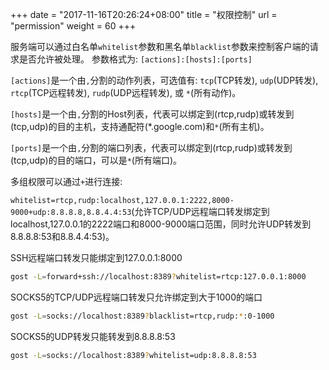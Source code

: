 +++
date = "2017-11-16T20:26:24+08:00"
title = "权限控制"
url = "permission"
weight = 60
+++

服务端可以通过白名单`whitelist`参数和黑名单`blacklist`参数来控制客户端的请求是否允许被处理。
参数格式为: `[actions]:[hosts]:[ports]`

`[actions]`是一个由`,`分割的动作列表，可选值有: `tcp`(TCP转发), `udp`(UDP转发), `rtcp`(TCP远程转发), `rudp`(UDP远程转发), 或 `*`(所有动作)。

`[hosts]`是一个由`,`分割的Host列表，代表可以绑定到(rtcp,rudp)或转发到(tcp,udp)的目的主机，支持通配符(*.google.com)和`*`(所有主机)。

`[ports]`是一个由`,`分割的端口列表，代表可以绑定到(rtcp,rudp)或转发到(tcp,udp)的目的端口，可以是`*`(所有端口)。

多组权限可以通过`+`进行连接:

`whitelist=rtcp,rudp:localhost,127.0.0.1:2222,8000-9000+udp:8.8.8.8,8.8.4.4:53`(允许TCP/UDP远程端口转发绑定到localhost,127.0.0.1的2222端口和8000-9000端口范围，同时允许UDP转发到8.8.8.8:53和8.8.4.4:53)。

SSH远程端口转发只能绑定到127.0.0.1:8000

```bash
gost -L=forward+ssh://localhost:8389?whitelist=rtcp:127.0.0.1:8000
```

SOCKS5的TCP/UDP远程端口转发只允许绑定到大于1000的端口

```bash
gost -L=socks://localhost:8389?blacklist=rtcp,rudp:*:0-1000
```

SOCKS5的UDP转发只能转发到8.8.8.8:53

```bash
gost -L=socks://localhost:8389?whitelist=udp:8.8.8.8:53
```
